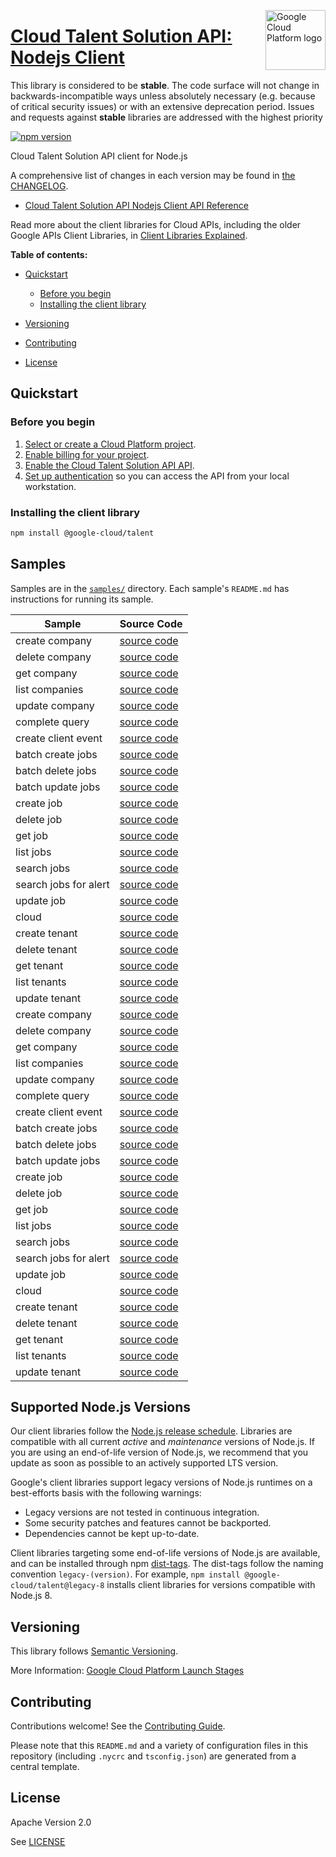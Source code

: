 [//]: # "This README.md file is auto-generated, all changes to this file will be lost."
[//]: # "The comments you see below are used to generate those parts of the template in later states."
<img src="https://avatars2.githubusercontent.com/u/2810941?v=3&s=96" alt="Google Cloud Platform logo" title="Google Cloud Platform" align="right" height="96" width="96"/>

# [Cloud Talent Solution API: Nodejs Client][homepage]

This library is considered to be **stable**. The code surface will not change in backwards-incompatible ways
unless absolutely necessary (e.g. because of critical security issues) or with
an extensive deprecation period. Issues and requests against **stable** libraries
are addressed with the highest priority

[![npm version](https://img.shields.io/npm/v/@google-cloud/talent.svg)](https://www.npmjs.org/package/@google-cloud/talent)

Cloud Talent Solution API client for Node.js

[//]: # "partials.introduction"

A comprehensive list of changes in each version may be found in
[the CHANGELOG][homepage_changelog].

* [Cloud Talent Solution API Nodejs Client API Reference](https://cloud.google.com/nodejs/docs/reference/talent/latest)


Read more about the client libraries for Cloud APIs, including the older
Google APIs Client Libraries, in [Client Libraries Explained][explained].

[explained]: https://cloud.google.com/apis/docs/client-libraries-explained

**Table of contents:**

* [Quickstart](#quickstart)
  * [Before you begin](#before-you-begin)
  * [Installing the client library](#installing-the-client-library)

* [Versioning](#versioning)
* [Contributing](#contributing)
* [License](#license)

## Quickstart
### Before you begin

1.  [Select or create a Cloud Platform project][projects].
1.  [Enable billing for your project][billing].
1.  [Enable the Cloud Talent Solution API API][enable_api].
1.  [Set up authentication][auth] so you can access the
    API from your local workstation.
### Installing the client library

```bash
npm install @google-cloud/talent
```

[//]: # "partials.body"

## Samples

Samples are in the [`samples/`][homepage_samples] directory. Each sample's `README.md` has instructions for running its sample.

| Sample                      | Source Code                       |
| --------------------------- | --------------------------------- |
| create company | [source code](https://github.com/googleapis/google-cloud-node/blob/main/packages/google-cloud-talent/samples/generated/v4/company_service.create_company.js) |
| delete company | [source code](https://github.com/googleapis/google-cloud-node/blob/main/packages/google-cloud-talent/samples/generated/v4/company_service.delete_company.js) |
| get company | [source code](https://github.com/googleapis/google-cloud-node/blob/main/packages/google-cloud-talent/samples/generated/v4/company_service.get_company.js) |
| list companies | [source code](https://github.com/googleapis/google-cloud-node/blob/main/packages/google-cloud-talent/samples/generated/v4/company_service.list_companies.js) |
| update company | [source code](https://github.com/googleapis/google-cloud-node/blob/main/packages/google-cloud-talent/samples/generated/v4/company_service.update_company.js) |
| complete query | [source code](https://github.com/googleapis/google-cloud-node/blob/main/packages/google-cloud-talent/samples/generated/v4/completion.complete_query.js) |
| create client event | [source code](https://github.com/googleapis/google-cloud-node/blob/main/packages/google-cloud-talent/samples/generated/v4/event_service.create_client_event.js) |
| batch create jobs | [source code](https://github.com/googleapis/google-cloud-node/blob/main/packages/google-cloud-talent/samples/generated/v4/job_service.batch_create_jobs.js) |
| batch delete jobs | [source code](https://github.com/googleapis/google-cloud-node/blob/main/packages/google-cloud-talent/samples/generated/v4/job_service.batch_delete_jobs.js) |
| batch update jobs | [source code](https://github.com/googleapis/google-cloud-node/blob/main/packages/google-cloud-talent/samples/generated/v4/job_service.batch_update_jobs.js) |
| create job | [source code](https://github.com/googleapis/google-cloud-node/blob/main/packages/google-cloud-talent/samples/generated/v4/job_service.create_job.js) |
| delete job | [source code](https://github.com/googleapis/google-cloud-node/blob/main/packages/google-cloud-talent/samples/generated/v4/job_service.delete_job.js) |
| get job | [source code](https://github.com/googleapis/google-cloud-node/blob/main/packages/google-cloud-talent/samples/generated/v4/job_service.get_job.js) |
| list jobs | [source code](https://github.com/googleapis/google-cloud-node/blob/main/packages/google-cloud-talent/samples/generated/v4/job_service.list_jobs.js) |
| search jobs | [source code](https://github.com/googleapis/google-cloud-node/blob/main/packages/google-cloud-talent/samples/generated/v4/job_service.search_jobs.js) |
| search jobs for alert | [source code](https://github.com/googleapis/google-cloud-node/blob/main/packages/google-cloud-talent/samples/generated/v4/job_service.search_jobs_for_alert.js) |
| update job | [source code](https://github.com/googleapis/google-cloud-node/blob/main/packages/google-cloud-talent/samples/generated/v4/job_service.update_job.js) |
| cloud | [source code](https://github.com/googleapis/google-cloud-node/blob/main/packages/google-cloud-talent/samples/generated/v4/snippet_metadata_google.cloud.talent.v4.json) |
| create tenant | [source code](https://github.com/googleapis/google-cloud-node/blob/main/packages/google-cloud-talent/samples/generated/v4/tenant_service.create_tenant.js) |
| delete tenant | [source code](https://github.com/googleapis/google-cloud-node/blob/main/packages/google-cloud-talent/samples/generated/v4/tenant_service.delete_tenant.js) |
| get tenant | [source code](https://github.com/googleapis/google-cloud-node/blob/main/packages/google-cloud-talent/samples/generated/v4/tenant_service.get_tenant.js) |
| list tenants | [source code](https://github.com/googleapis/google-cloud-node/blob/main/packages/google-cloud-talent/samples/generated/v4/tenant_service.list_tenants.js) |
| update tenant | [source code](https://github.com/googleapis/google-cloud-node/blob/main/packages/google-cloud-talent/samples/generated/v4/tenant_service.update_tenant.js) |
| create company | [source code](https://github.com/googleapis/google-cloud-node/blob/main/packages/google-cloud-talent/samples/generated/v4beta1/company_service.create_company.js) |
| delete company | [source code](https://github.com/googleapis/google-cloud-node/blob/main/packages/google-cloud-talent/samples/generated/v4beta1/company_service.delete_company.js) |
| get company | [source code](https://github.com/googleapis/google-cloud-node/blob/main/packages/google-cloud-talent/samples/generated/v4beta1/company_service.get_company.js) |
| list companies | [source code](https://github.com/googleapis/google-cloud-node/blob/main/packages/google-cloud-talent/samples/generated/v4beta1/company_service.list_companies.js) |
| update company | [source code](https://github.com/googleapis/google-cloud-node/blob/main/packages/google-cloud-talent/samples/generated/v4beta1/company_service.update_company.js) |
| complete query | [source code](https://github.com/googleapis/google-cloud-node/blob/main/packages/google-cloud-talent/samples/generated/v4beta1/completion.complete_query.js) |
| create client event | [source code](https://github.com/googleapis/google-cloud-node/blob/main/packages/google-cloud-talent/samples/generated/v4beta1/event_service.create_client_event.js) |
| batch create jobs | [source code](https://github.com/googleapis/google-cloud-node/blob/main/packages/google-cloud-talent/samples/generated/v4beta1/job_service.batch_create_jobs.js) |
| batch delete jobs | [source code](https://github.com/googleapis/google-cloud-node/blob/main/packages/google-cloud-talent/samples/generated/v4beta1/job_service.batch_delete_jobs.js) |
| batch update jobs | [source code](https://github.com/googleapis/google-cloud-node/blob/main/packages/google-cloud-talent/samples/generated/v4beta1/job_service.batch_update_jobs.js) |
| create job | [source code](https://github.com/googleapis/google-cloud-node/blob/main/packages/google-cloud-talent/samples/generated/v4beta1/job_service.create_job.js) |
| delete job | [source code](https://github.com/googleapis/google-cloud-node/blob/main/packages/google-cloud-talent/samples/generated/v4beta1/job_service.delete_job.js) |
| get job | [source code](https://github.com/googleapis/google-cloud-node/blob/main/packages/google-cloud-talent/samples/generated/v4beta1/job_service.get_job.js) |
| list jobs | [source code](https://github.com/googleapis/google-cloud-node/blob/main/packages/google-cloud-talent/samples/generated/v4beta1/job_service.list_jobs.js) |
| search jobs | [source code](https://github.com/googleapis/google-cloud-node/blob/main/packages/google-cloud-talent/samples/generated/v4beta1/job_service.search_jobs.js) |
| search jobs for alert | [source code](https://github.com/googleapis/google-cloud-node/blob/main/packages/google-cloud-talent/samples/generated/v4beta1/job_service.search_jobs_for_alert.js) |
| update job | [source code](https://github.com/googleapis/google-cloud-node/blob/main/packages/google-cloud-talent/samples/generated/v4beta1/job_service.update_job.js) |
| cloud | [source code](https://github.com/googleapis/google-cloud-node/blob/main/packages/google-cloud-talent/samples/generated/v4beta1/snippet_metadata_google.cloud.talent.v4beta1.json) |
| create tenant | [source code](https://github.com/googleapis/google-cloud-node/blob/main/packages/google-cloud-talent/samples/generated/v4beta1/tenant_service.create_tenant.js) |
| delete tenant | [source code](https://github.com/googleapis/google-cloud-node/blob/main/packages/google-cloud-talent/samples/generated/v4beta1/tenant_service.delete_tenant.js) |
| get tenant | [source code](https://github.com/googleapis/google-cloud-node/blob/main/packages/google-cloud-talent/samples/generated/v4beta1/tenant_service.get_tenant.js) |
| list tenants | [source code](https://github.com/googleapis/google-cloud-node/blob/main/packages/google-cloud-talent/samples/generated/v4beta1/tenant_service.list_tenants.js) |
| update tenant | [source code](https://github.com/googleapis/google-cloud-node/blob/main/packages/google-cloud-talent/samples/generated/v4beta1/tenant_service.update_tenant.js) |


## Supported Node.js Versions

Our client libraries follow the [Node.js release schedule](https://github.com/nodejs/release#release-schedule).
Libraries are compatible with all current _active_ and _maintenance_ versions of
Node.js.
If you are using an end-of-life version of Node.js, we recommend that you update
as soon as possible to an actively supported LTS version.

Google's client libraries support legacy versions of Node.js runtimes on a
best-efforts basis with the following warnings:

* Legacy versions are not tested in continuous integration.
* Some security patches and features cannot be backported.
* Dependencies cannot be kept up-to-date.

Client libraries targeting some end-of-life versions of Node.js are available, and
can be installed through npm [dist-tags](https://docs.npmjs.com/cli/dist-tag).
The dist-tags follow the naming convention `legacy-(version)`.
For example, `npm install @google-cloud/talent@legacy-8` installs client libraries
for versions compatible with Node.js 8.

## Versioning

This library follows [Semantic Versioning](http://semver.org/).

More Information: [Google Cloud Platform Launch Stages][launch_stages]

[launch_stages]: https://cloud.google.com/terms/launch-stages

## Contributing

Contributions welcome! See the [Contributing Guide](https://github.com/googleapis/google-cloud-node/blob/main/packages/google-cloud-talent/CONTRIBUTING.md).

Please note that this `README.md`
and a variety of configuration files in this repository (including `.nycrc` and `tsconfig.json`)
are generated from a central template.

## License

Apache Version 2.0

See [LICENSE](https://github.com/googleapis/google-cloud-node/blob/main/packages/google-cloud-talent/LICENSE)

[shell_img]: https://gstatic.com/cloudssh/images/open-btn.png
[projects]: https://console.cloud.google.com/project
[billing]: https://support.google.com/cloud/answer/6293499#enable-billing
[enable_api]: https://console.cloud.google.com/flows/enableapi?apiid=jobs.googleapis.com
[auth]: https://cloud.google.com/docs/authentication/external/set-up-adc-local
[homepage_samples]: https://github.com/googleapis/google-cloud-node/blob/main/packages/google-cloud-talent/samples
[homepage_changelog]: https://github.com/googleapis/google-cloud-node/blob/main/packages/google-cloud-talent/CHANGELOG.md
[homepage]: https://github.com/googleapis/google-cloud-node/blob/main/packages/google-cloud-talent
